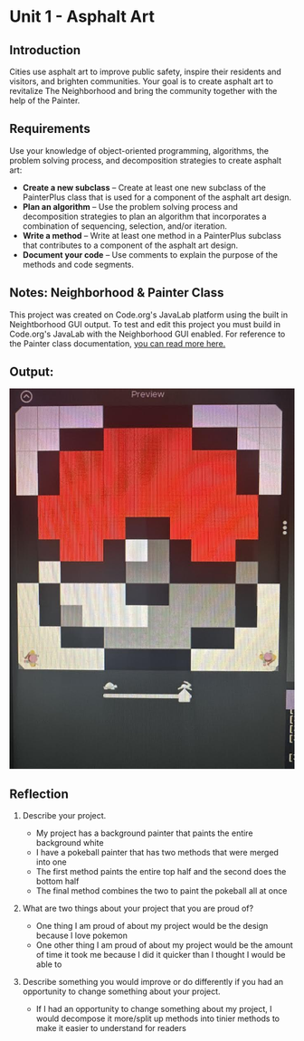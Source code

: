 # Unit 1 - Asphalt Art

## Introduction

Cities use asphalt art to improve public safety, inspire their residents and visitors, and brighten communities. Your goal is to create asphalt art to revitalize The Neighborhood and bring the community together with the help of the Painter.

## Requirements

Use your knowledge of object-oriented programming, algorithms, the problem solving process, and decomposition strategies to create asphalt art:
- **Create a new subclass** – Create at least one new subclass of the PainterPlus class that is used for a component of the asphalt art design.
- **Plan an algorithm** – Use the problem solving process and decomposition strategies to plan an algorithm that incorporates a combination of sequencing, selection, and/or iteration.
- **Write a method** – Write at least one method in a PainterPlus subclass that contributes to a component of the asphalt art design.
- **Document your code** – Use comments to explain the purpose of the methods and code segments.

## Notes: Neighborhood & Painter Class

This project was created on Code.org's JavaLab platform using the built in Neightborhood GUI output. To test and edit this project you must build in Code.org's JavaLab with the Neighborhood GUI enabled. For reference to the Painter class documentation, [you can read more here.](https://studio.code.org/docs/ide/javalab/classes/Painter)

## Output:
![alt text](image.png)

## Reflection

1. Describe your project.

   - My project has a background painter that paints the entire background white
   - I have a pokeball painter that has two methods that were merged into one
   - The first method paints the entire top half and the second does the bottom half
   - The final method combines the two to paint the pokeball all at once

2. What are two things about your project that you are proud of?

   - One thing I am proud of about my project would be the design because I love pokemon
   - One other thing I am proud of about my project would be the amount of time it took me because I did it quicker than I thought I would be able to

3. Describe something you would improve or do differently if you had an opportunity to change something about your project.

   - If I had an opportunity to change something about my project, I would decompose it more/split up methods into tinier methods to make it easier to understand for readers